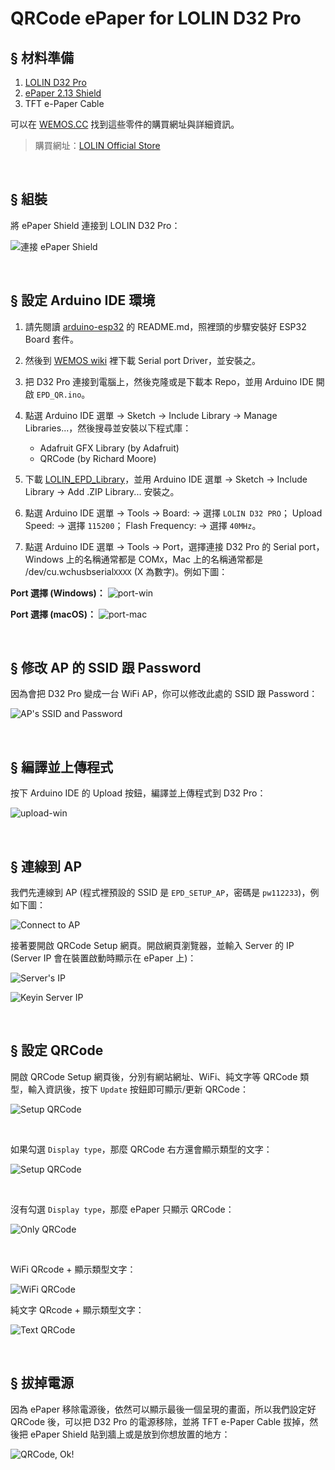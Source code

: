 # QRCode ePaper for LOLIN D32 Pro

## § 材料準備

1. [LOLIN D32 Pro](https://wiki.wemos.cc/products:d32:d32_pro)
2. [ePaper 2.13 Shield](https://wiki.wemos.cc/products:d1_mini_shields:epd_2.13_shield)
3. TFT e-Paper Cable

可以在 [WEMOS.CC](https://www.wemos.cc/) 找到這些零件的購買網址與詳細資訊。

> 購買網址：[LOLIN Official Store](https://lolin.aliexpress.com/store/1331105)

<br>


## § 組裝

將 ePaper Shield 連接到 LOLIN D32 Pro：

![連接 ePaper Shield](imgs/img1.jpg)

<br>


## § 設定 Arduino IDE 環境

1. 請先閱讀 [arduino-esp32](https://github.com/espressif/arduino-esp32) 的 README.md，照裡頭的步驟安裝好 ESP32 Board 套件。
2. 然後到 [WEMOS wiki](https://wiki.wemos.cc/downloads) 裡下載 Serial port Driver，並安裝之。
3. 把 D32 Pro 連接到電腦上，然後克隆或是下載本 Repo，並用 Arduino IDE 開啟 `EPD_QR.ino`。
4. 點選 Arduino IDE 選單 -> Sketch -> Include Library -> Manage Libraries...，然後搜尋並安裝以下程式庫：

    - Adafruit GFX Library (by Adafruit)
    - QRCode (by Richard Moore)

5. 下載 [LOLIN_EPD_Library](https://github.com/wemos/LOLIN_EPD_Library)，並用 Arduino IDE 選單 -> Sketch -> Include Library -> Add .ZIP Library... 安裝之。
6. 點選 Arduino IDE 選單 -> Tools -> Board: -> 選擇 `LOLIN D32 PRO`； Upload Speed: -> 選擇 `115200`； Flash Frequency: -> 選擇 `40MHz`。
7. 點選 Arduino IDE 選單 -> Tools -> Port，選擇連接 D32 Pro 的 Serial port，Windows 上的名稱通常都是 COM`X`，Mac 上的名稱通常都是 /dev/cu.wchusbserial`XXXX` (X 為數字)。例如下圖：

**Port 選擇 (Windows)：**
![port-win](imgs/port_win.jpg)

**Port 選擇 (macOS)：**
![port-mac](imgs/port_mac.png)

<br>


## § 修改 AP 的 SSID 跟 Password

因為會把 D32 Pro 變成一台 WiFi AP，你可以修改此處的 SSID 跟 Password：

![AP's SSID and Password](imgs/ap_ssid_pass.png)

<br>


## § 編譯並上傳程式

按下 Arduino IDE 的 Upload 按鈕，編譯並上傳程式到 D32 Pro：

![upload-win](imgs/upload_win.png)

<br>


## § 連線到 AP

我們先連線到 AP (程式裡預設的 SSID 是 `EPD_SETUP_AP`，密碼是 `pw112233`)，例如下圖：

![Connect to AP](imgs/connect_ap.jpg)

接著要開啟 QRCode Setup 網頁。開啟網頁瀏覽器，並輸入 Server 的 IP (Server IP 會在裝置啟動時顯示在 ePaper 上)：

![Server's IP](imgs/server_ip.jpg)

![Keyin Server IP](imgs/keyin_ip.jpg)

<br>


## § 設定 QRCode

開啟 QRCode Setup 網頁後，分別有網站網址、WiFi、純文字等 QRCode 類型，輸入資訊後，按下 `Update` 按鈕即可顯示/更新 QRCode：

![Setup QRCode](imgs/qrepd_web_setup.png)

<br>

如果勾選 `Display type`，那麼 QRCode 右方還會顯示類型的文字：

![Setup QRCode](imgs/qrepd_display_type.png)

<br>

沒有勾選 `Display type`，那麼 ePaper 只顯示 QRCode：

![Only QRCode](imgs/only_qr.jpg)

<br>

WiFi QRcode + 顯示類型文字：

![WiFi QRCode](imgs/wifi_qr.jpg)

純文字 QRcode + 顯示類型文字：

![Text QRCode](imgs/text_qr.jpg)

<br>


## § 拔掉電源

因為 ePaper 移除電源後，依然可以顯示最後一個呈現的畫面，所以我們設定好 QRCode 後，可以把 D32 Pro 的電源移除，並將 TFT e-Paper Cable 拔掉，然後把 ePaper Shield 貼到牆上或是放到你想放置的地方：

![QRCode, Ok!](imgs/qrepd_ok.jpg)

